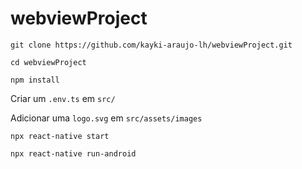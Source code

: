 # webviewProject

`git clone https://github.com/kayki-araujo-lh/webviewProject.git`

`cd webviewProject`

`npm install`

Criar um `.env.ts` em `src/` 

Adicionar uma `logo.svg` em `src/assets/images`

`npx react-native start`

`npx react-native run-android`
